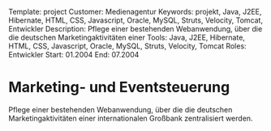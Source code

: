 Template: project
Customer: Medienagentur
Keywords: projekt, Java, J2EE, Hibernate, HTML, CSS, Javascript, Oracle, MySQL, Struts, Velocity, Tomcat, Entwickler
Description: Pflege einer bestehenden Webanwendung, über die die deutschen Marketingaktivitäten einer
Tools: Java, J2EE, Hibernate, HTML, CSS, Javascript, Oracle, MySQL, Struts, Velocity, Tomcat
Roles: Entwickler
Start: 01.2004
End: 07.2004

# Marketing- und  Eventsteuerung

Pflege einer bestehenden Webanwendung, über die die deutschen Marketingaktivitäten einer internationalen Großbank zentralisiert werden.


